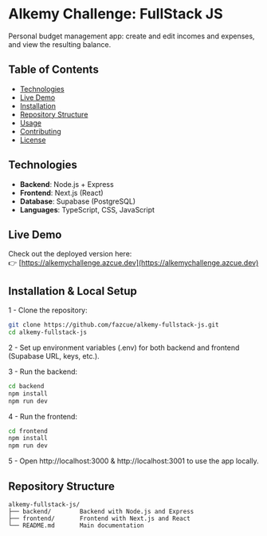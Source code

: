 # Alkemy Challenge: FullStack JS
Personal budget management app: create and edit incomes and expenses, and view the resulting balance.

## Table of Contents
- [Technologies](#technologies)
- [Live Demo](#live-demo)
- [Installation](#installation)
- [Repository Structure](#repository-structure)
- [Usage](#usage)
- [Contributing](#contributing)
- [License](#license)

## Technologies
- **Backend**: Node.js + Express  
- **Frontend**: Next.js (React)  
- **Database**: Supabase (PostgreSQL)  
- **Languages**: TypeScript, CSS, JavaScript  

## Live Demo
Check out the deployed version here:  
👉 [https://alkemychallenge.azcue.dev](https://alkemychallenge.azcue.dev)

## Installation & Local Setup

1 - Clone the repository:
  ```bash
  git clone https://github.com/fazcue/alkemy-fullstack-js.git
  cd alkemy-fullstack-js
  ```

2 - Set up environment variables (.env) for both backend and frontend (Supabase URL, keys, etc.).

3 - Run the backend:
  ```bash
  cd backend
  npm install
  npm run dev
  ```

4 - Run the frontend:
  ```bash
  cd frontend
  npm install
  npm run dev
  ```

5 - Open http://localhost:3000 & http://localhost:3001 to use the app locally.

## Repository Structure
  ```
  alkemy-fullstack-js/
  ├── backend/        Backend with Node.js and Express
  ├── frontend/       Frontend with Next.js and React
  └── README.md       Main documentation
  ```
